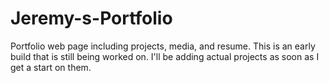 # Jeremy-s-Portfolio
Portfolio web page including projects, media, and resume.
This is an early build that is still being worked on. I'll be adding actual projects as soon as I get a start on them. 
